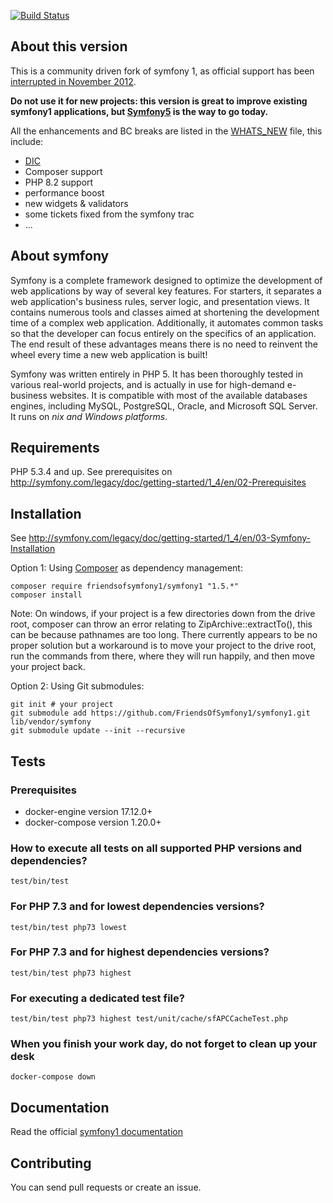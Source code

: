 [![Build Status](https://secure.travis-ci.org/FriendsOfSymfony1/symfony1.png?branch=master)](http://travis-ci.org/FriendsOfSymfony1/symfony1)

About this version
------------------

This is a community driven fork of symfony 1, as official support has been [interrupted in November 2012](http://symfony.com/blog/symfony-1-4-end-of-maintenance-what-does-it-mean).

**Do not use it for new projects: this version is great to improve existing symfony1 applications, but [Symfony5](http://symfony.com/) is the way to go today.**

All the enhancements and BC breaks are listed in the [WHATS_NEW](https://github.com/FriendsOfSymfony1/symfony1/blob/master/WHATS_NEW.md) file, this include:

- [DIC](https://github.com/FriendsOfSymfony1/symfony1/wiki/ServiceContainer)
- Composer support
- PHP 8.2 support
- performance boost
- new widgets & validators
- some tickets fixed from the symfony trac
- ...

About symfony
-------------

Symfony is a complete framework designed to optimize the development of web applications by way of several key features.
For starters, it separates a web application's business rules, server logic, and presentation views.
It contains numerous tools and classes aimed at shortening the development time of a complex web application.
Additionally, it automates common tasks so that the developer can focus entirely on the specifics of an application.
The end result of these advantages means there is no need to reinvent the wheel every time a new web application is built!

Symfony was written entirely in PHP 5.
It has been thoroughly tested in various real-world projects, and is actually in use for high-demand e-business websites.
It is compatible with most of the available databases engines, including MySQL, PostgreSQL, Oracle, and Microsoft SQL Server.
It runs on *nix and Windows platforms*.

Requirements
------------

PHP 5.3.4 and up. See prerequisites on http://symfony.com/legacy/doc/getting-started/1_4/en/02-Prerequisites

Installation
------------

See http://symfony.com/legacy/doc/getting-started/1_4/en/03-Symfony-Installation

Option 1: Using [Composer](http://getcomposer.org/doc/00-intro.md) as dependency management:

    composer require friendsofsymfony1/symfony1 "1.5.*"
    composer install
    
Note: On windows, if your project is a few directories down from the drive root, composer can throw an error  relating to ZipArchive::extractTo(), this can be because pathnames are too long. There currently appears to be no proper solution but a workaround is to move your project to the drive root, run the commands from there, where they will run happily, and then move your project back. 

Option 2: Using Git submodules:
  
    git init # your project
    git submodule add https://github.com/FriendsOfSymfony1/symfony1.git lib/vendor/symfony
    git submodule update --init --recursive


Tests
-----

### Prerequisites

  * docker-engine version 17.12.0+
  * docker-compose version 1.20.0+

### How to execute all tests on all supported PHP versions and dependencies?

    test/bin/test

### For PHP 7.3 and for lowest dependencies versions?

    test/bin/test php73 lowest

### For PHP 7.3 and for highest dependencies versions?

    test/bin/test php73 highest

### For executing a dedicated test file?

    test/bin/test php73 highest test/unit/cache/sfAPCCacheTest.php


### When you finish your work day, do not forget to clean up your desk

    docker-compose down


Documentation
-------------

Read the official [symfony1 documentation](http://symfony.com/legacy)

Contributing
------------

You can send pull requests or create an issue.
